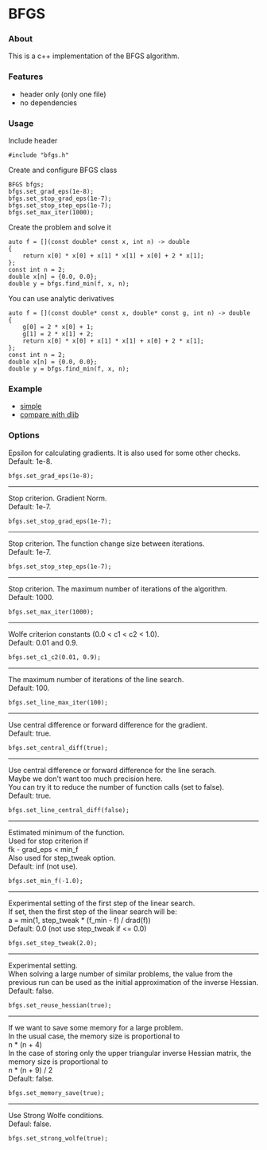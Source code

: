 # BFGS


### About
This is a c++ implementation of the BFGS algorithm.


### Features
* header only (only one file)
* no dependencies


### Usage

Include header
```
#include "bfgs.h"
```

Create and configure BFGS class
```
BFGS bfgs;
bfgs.set_grad_eps(1e-8);
bfgs.set_stop_grad_eps(1e-7);
bfgs.set_stop_step_eps(1e-7);
bfgs.set_max_iter(1000);
```

Create the problem and solve it
```
auto f = [](const double* const x, int n) -> double
{
    return x[0] * x[0] + x[1] * x[1] + x[0] + 2 * x[1];
};
const int n = 2;
double x[n] = {0.0, 0.0};
double y = bfgs.find_min(f, x, n);
```

You can use analytic derivatives
```
auto f = [](const double* const x, double* const g, int n) -> double
{
    g[0] = 2 * x[0] + 1;
    g[1] = 2 * x[1] + 2;
    return x[0] * x[0] + x[1] * x[1] + x[0] + 2 * x[1];
};
const int n = 2;
double x[n] = {0.0, 0.0};
double y = bfgs.find_min(f, x, n);
```

### Example
* [simple](example/simple)
* [compare with dlib](example/dlib)


### Options

Epsilon for calculating gradients. It is also used for some other checks.<br/>
Default: 1e-8.
```
bfgs.set_grad_eps(1e-8);
```

---
Stop criterion. Gradient Norm.<br/>
Default: 1e-7.
```
bfgs.set_stop_grad_eps(1e-7);
```

---
Stop criterion. The function change size between iterations.<br/>
Default: 1e-7.
```
bfgs.set_stop_step_eps(1e-7);
```

---
Stop criterion. The maximum number of iterations of the algorithm.<br/>
Default: 1000.
```
bfgs.set_max_iter(1000);
```

---
Wolfe criterion constants (0.0 < c1 < c2 < 1.0).<br/>
Default: 0.01 and 0.9.
```
bfgs.set_c1_c2(0.01, 0.9);
```

---
The maximum number of iterations of the line search.<br/>
Default: 100.
```
bfgs.set_line_max_iter(100);
```

---
Use central difference or forward difference for the gradient.<br/>
Default: true.
```
bfgs.set_central_diff(true);
```

---
Use central difference or forward difference for the line serach.<br/>
Maybe we don't want too much precision here.<br/>
You can try it to reduce the number of function calls (set to false).<br/>
Default: true.
```
bfgs.set_line_central_diff(false);
```

---
Estimated minimum of the function.<br/>
Used for stop criterion if<br/>
fk - grad_eps < min_f<br/>
Also used for step_tweak option.<br/>
Default: inf (not use).
```
bfgs.set_min_f(-1.0);
```

---
Experimental setting of the first step of the linear search.<br/>
If set, then the first step of the linear search will be:<br/>
a = min(1, step_tweak * (f_min - f) / drad(f))<br/>
Default: 0.0 (not use step_tweak if <= 0.0)
```
bfgs.set_step_tweak(2.0);
```

---
Experimental setting.<br/>
When solving a large number of similar problems, the value from the previous run can be used as the initial approximation of the inverse Hessian.<br/>
Default: false.
```
bfgs.set_reuse_hessian(true);
```

---
If we want to save some memory for a large problem.<br/>
In the usual case, the memory size is proportional to<br/>
n * (n + 4)<br/>
In the case of storing only the upper triangular inverse Hessian matrix, the memory size is proportional to<br/>
n * (n + 9) / 2<br/>
Default: false.<br/>
```
bfgs.set_memory_save(true);
```

---
Use Strong Wolfe conditions.<br/>
Defaul: false.
```
bfgs.set_strong_wolfe(true);
```
